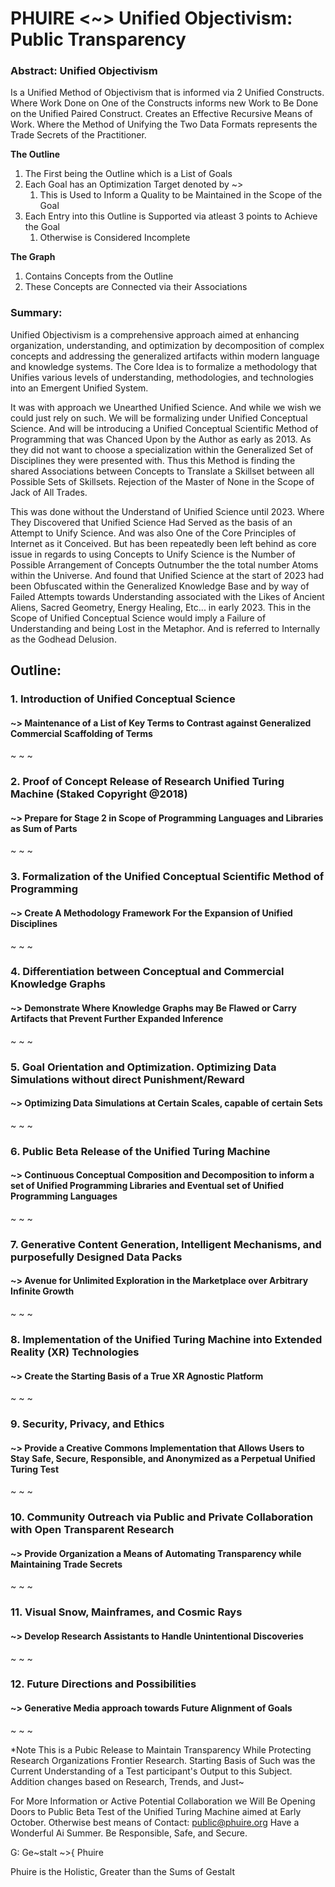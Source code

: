 # PHUIRE <~> Unified Objectivism: Public Transparency

### Abstract: Unified Objectivism
Is a Unified Method of Objectivism that is informed via 2 Unified Constructs.
Where Work Done on One of the Constructs informs new Work to Be Done on the Unified Paired Construct.
Creates an Effective Recursive Means of Work.
Where the Method of Unifying the Two Data Formats represents the Trade Secrets of the Practitioner.

**The Outline** 
1. The First being the Outline which is a List of Goals
2. Each Goal has an Optimization Target denoted by ~>
   1. This is Used to Inform a Quality to be Maintained in the Scope of the Goal
3. Each Entry into this Outline is Supported via atleast 3 points to Achieve the Goal
   1. Otherwise is Considered Incomplete  

**The Graph**
1. Contains Concepts from the Outline
2. These Concepts are Connected via their Associations


### Summary:
Unified Objectivism is a comprehensive approach aimed at enhancing organization, understanding, and optimization by decomposition of complex concepts and addressing the generalized artifacts within modern language and knowledge systems. The Core Idea is to formalize a methodology that Unifies various levels of understanding, methodologies, and technologies into an Emergent Unified System.

It was with approach we Unearthed Unified Science. And while we wish we could just rely on such. We will be formalizing under Unified Conceptual Science. And will be introducing a Unified Conceptual Scientific Method of Programming that was Chanced Upon by the Author as early as 2013. As they did not want to choose a specialization within the Generalized Set of Disciplines they were presented with. Thus this Method is finding the shared Associations between Concepts to Translate a Skillset between all Possible Sets of Skillsets. Rejection of the Master of None in the Scope of Jack of All Trades.

This was done without the Understand of Unified Science until 2023. Where They Discovered that Unified Science Had Served as the basis of an Attempt to Unify Science. And was also One of the Core Principles of Internet as it Conceived. But has been repeatedly been left behind as core issue in regards to using Concepts to Unify Science is the Number of Possible Arrangement of Concepts Outnumber the the total number Atoms within the Universe. And found that Unified Science at the start of 2023 had been Obfuscated within the Generalized Knowledge Base and by way of Failed Attempts towards Understanding associated with the Likes of Ancient Aliens, Sacred Geometry, Energy Healing, Etc... in early 2023. This in the Scope of Unified Conceptual Science would imply a Failure of Understanding and being Lost in the Metaphor. And is referred to Internally as the Godhead Delusion.

## Outline:

### 1. Introduction of Unified Conceptual Science
#### ~> Maintenance of a List of Key Terms to Contrast against Generalized Commercial Scaffolding of Terms
~ ~ ~
### 2. Proof of Concept Release of Research Unified Turing Machine (Staked Copyright @2018)
#### ~> Prepare for Stage 2 in Scope of Programming Languages and Libraries as Sum of Parts
~ ~ ~
### 3. Formalization of the Unified Conceptual Scientific Method of Programming
#### ~> Create A Methodology Framework For the Expansion of Unified Disciplines
~ ~ ~
### 4. Differentiation between Conceptual and Commercial Knowledge Graphs
#### ~> Demonstrate Where Knowledge Graphs may Be Flawed or Carry Artifacts that Prevent Further Expanded Inference
~ ~ ~
### 5. Goal Orientation and Optimization. Optimizing Data Simulations without direct Punishment/Reward
#### ~> Optimizing Data Simulations at Certain Scales, capable of certain Sets
~ ~ ~
### 6. Public Beta Release of the Unified Turing Machine
#### ~> Continuous Conceptual Composition and Decomposition to inform a set of Unified Programming Libraries and Eventual set of Unified Programming Languages
~ ~ ~
### 7. Generative Content Generation, Intelligent Mechanisms, and purposefully Designed Data Packs
#### ~> Avenue for Unlimited Exploration in the Marketplace over Arbitrary Infinite Growth
~ ~ ~
### 8. Implementation of the Unified Turing Machine into Extended Reality (XR) Technologies
#### ~> Create the Starting Basis of a True XR Agnostic Platform
~ ~ ~
### 9. Security, Privacy, and Ethics
#### ~> Provide a Creative Commons Implementation that Allows Users to Stay Safe, Secure, Responsible, and Anonymized as a Perpetual Unified Turing Test
~ ~ ~
### 10. Community Outreach via Public and Private Collaboration with Open Transparent Research
#### ~> Provide Organization a Means of Automating Transparency while Maintaining Trade Secrets
~ ~ ~
### 11. Visual Snow, Mainframes, and Cosmic Rays
#### ~> Develop Research Assistants to Handle Unintentional Discoveries
~ ~ ~
### 12. Future Directions and Possibilities
#### ~> Generative Media approach towards Future Alignment of Goals
~ ~ ~

*Note This is a Pubic Release to Maintain Transparency While Protecting Research Organizations Frontier Research. Starting Basis of Such was the Current Understanding of a Test participant's Output to this Subject. Addition changes based on Research, Trends, and Just~

For More Information or Active Potential Collaboration we Will Be Opening Doors to Public Beta Test of the Unified Turing Machine aimed at Early October.
Otherwise best means of Contact: public@phuire.org
Have a Wonderful Ai Summer. Be Responsible, Safe, and Secure.

G: Ge~stalt ~>{ Phuire

Phuire is the Holistic, Greater than the Sums of Gestalt
